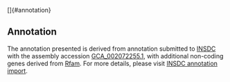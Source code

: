 []{#annotation}

Annotation
----------

The annotation presented is derived from annotation submitted to
[INSDC](http://www.insdc.org) with the assembly accession
[GCA\_002072255.1](http://www.ebi.ac.uk/ena/data/view/GCA_002072255.1),
with additional non-coding genes derived from
[Rfam](http://rfam.xfam.org/). For more details, please visit [INSDC
annotation
import](http://ensemblgenomes.org/info/data/insdc_annotation).
